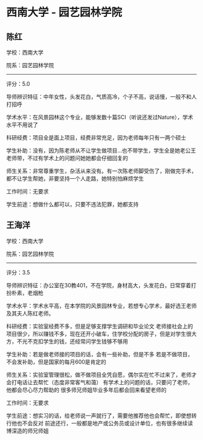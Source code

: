 # 西南大学 - 园艺园林学院

## 陈红

学校：西南大学

院系：园艺园林学院

* * *

评分：5.0

导师辨识特征：中年女性，头发花白，气质高冷，个子不高，说话慢，一般不和人打招呼

学术水平：在风景园林这个专业，能够发数十篇SCI（听说还发过Nature），学术水平不用说了

科研经费：项目全是面上项目，经费非常充足，因为老师每年只有一两个硕士

学生补助：没有，因为陈老师从不让学生做项目...也不带学生，学生全是她老公王老师带，不过有学术上的问题问她她都会仔细回复的

师生关系：非常尊重学生，杂活从来没有。有一次陈老师脚受伤了，刚做完手术，都不让学生帮她，非要坚持一个人走路，她特别怕麻烦学生

工作时间：无要求

学生前途：想做什么都可以，只要不违法犯罪，她都支持

## 王海洋

学校：西南大学

院系：园艺园林学院

* * *

评分：3.5

导师辨识特征：办公室在30教401，不在学院，身材高大，头发花白，日常穿着打扮朴素，老烟枪

学术水平：学术水平高，在本学院的风景园林专业，若想专心学术，最好选王老师及其夫人陈红老师。

科研经费：实验室经费不多，但是足够支撑学生调研和毕业论文
老师接社会上的项目很少，所以赚钱不多，现在还开小破车，住学校分配的房子，但是对学生很大方，不光不克扣学生的钱，还经常问学生钱够不够用

学生补助：若是做老师接的项目的话，会有一些补助，但是不多
若是不做项目，不会发补助，但是国家的每月600是肯定的

师生关系：实验室管理很松，做不做项目全凭自愿，偶尔实在忙不过来了，老师才会打电话让去帮忙（态度非常客气和蔼）
有学术上的问题的话，只要问了老师，他都会尽心尽力帮助的
很多师兄师姐毕业多年后都会回来看望老师的

工作时间：无要求

学生前途：想实习的话，给老师说一声就行了，需要他推荐他也会帮忙，即使想转行他也不会反对
前途还行，一般都是地产或公务员或设计单位，也有很多继续读博深造的师兄师姐